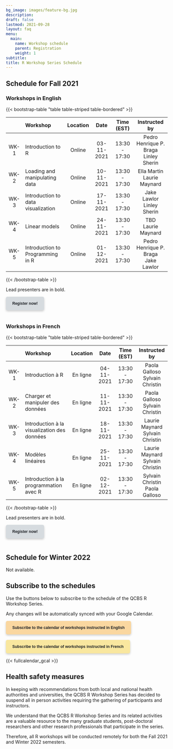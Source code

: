 ```yaml
---
bg_image: images/feature-bg.jpg
description: 
draft: false
lastmod: 2021-09-28
layout: faq
menu:
  main:
    name: Workshop schedule
    parent: Registration
    weight: 1
subtitle: 
title: R Workshop Series Schedule
---
```


## Schedule for Fall 2021

### Workshops in English

{{< bootstrap-table "table table-striped table-bordered" >}}

|      | Workshop | Location | Date | Time (EST) | Instructed by | 
|:---: |:-------------------|:--------:|:--------:|:----:|:----------------:|
| WK-1 | Introduction to R            |Online|03-11-2021|13:30 - 17:30|Pedro Henrique P. Braga <br> Linley Sherin|
| WK-2 | Loading and manipulating data |Online|10-11-2021|13:30 - 17:30|Ella Martin <br> Laurie Maynard|
| WK-3 | Introduction to data visualization |Online|17-11-2021|13:30 - 17:30|Jake Lawlor <br> Linley Sherin|
| WK-4 | Linear models                | Online|24-11-2021|13:30 - 17:30|TBD <br> Laurie Maynard|
| WK-5 | Introduction to Programming in R             |Online|01-12-2021|13:30 - 17:30|Pedro Henrique P. Braga <br>	Jake Lawlor|

{{< /bootstrap-table >}}

Lead presenters are in bold.

<div class="default">
     <a href="/registration" class="cta btn-yellow" style="background-color: #D6DBDF; font-size: 12px; font-family: Helvetica, Arial, sans-serif; font-weight:bold; text-decoration: none; padding: 14px 20px; color: #1D2025; border-radius: 5px; display:inline-block; mso-padding-alt:0; box-shadow:0 3px 6px rgba(0,0,0,.2);"><!--[if mso]><i style="letter-spacing: 25px;mso-font-width:-100%;mso-text-raise:30pt"> </i><![endif]--><span style="mso-text-raise:15pt;">Register now!</span><!--[if mso]><i style="letter-spacing: 25px;mso-font-width:-100%"> </i><![endif]--></a>
</div>
<br>

### Workshops in French

{{< bootstrap-table "table table-striped table-bordered" >}}

| | Workshop | Location | Date | Time (EST) | Instructed by | 
|:---:|:-------------------|:--------:|:--------:|:----:|:----------------:|
| WK-1 | Introduction à R            |En ligne|04-11-2021|13:30 - 17:30|Paola Galloso <br> Sylvain Christin|
| WK-2 | Charger et manipuler des données|En ligne|11-11-2021|13:30 - 17:30|Paola Galloso <br> Sylvain Christin|
| WK-3 | Introduction à la visualization des données     |En ligne|18-11-2021|13:30 - 17:30|Laurie Maynard <br> Sylvain Christin|
| WK-4 | Modèles linéaires                |En ligne|25-11-2021|13:30 - 17:30|Laurie Maynard <br> Sylvain Christin|
| WK-5 | Introduction à la programmation avec R             |En ligne|02-12-2021|13:30 - 17:30|Sylvain Christin <br> Paola Galloso|

{{< /bootstrap-table >}}

Lead presenters are in bold.

<div class="default">
     <a href="/registration" class="cta btn-yellow" style="background-color: #D6DBDF; font-size: 12px; font-family: Helvetica, Arial, sans-serif; font-weight:bold; text-decoration: none; padding: 14px 20px; color: #1D2025; border-radius: 5px; display:inline-block; mso-padding-alt:0; box-shadow:0 3px 6px rgba(0,0,0,.2);"><!--[if mso]><i style="letter-spacing: 25px;mso-font-width:-100%;mso-text-raise:30pt"> </i><![endif]--><span style="mso-text-raise:15pt;">Register now!</span><!--[if mso]><i style="letter-spacing: 25px;mso-font-width:-100%"> </i><![endif]--></a>
</div>
<br>

## Schedule for Winter 2022

Not available.

## Subscribe to the schedules

Use the buttons below to subscribe to the schedule of the QCBS R Workshop Series. 

Any changes will be automatically synced with your Google Calendar.

<div class="default">
     <a href="https://calendar.google.com/calendar/u/4?cid=NXFkbDJzOHQyamV0MWt0b29oaWkzdHBhdG9AZ3JvdXAuY2FsZW5kYXIuZ29vZ2xlLmNvbQ" class="cta btn-yellow" style="background-color: #FAD7A0; font-size: 12px; font-family: Helvetica, Arial, sans-serif; font-weight:bold; text-decoration: none; padding: 14px 20px; color: #1D2025; border-radius: 5px; display:inline-block; mso-padding-alt:0; box-shadow:0 3px 6px rgba(0,0,0,.2);"><!--[if mso]><i style="letter-spacing: 25px;mso-font-width:-100%;mso-text-raise:30pt"> </i><![endif]--><span style="mso-text-raise:15pt;">Subscribe to the calendar of workshops instructed in English</span><!--[if mso]><i style="letter-spacing: 25px;mso-font-width:-100%"> </i><![endif]--></a>
</div>
<br>
<div class="default">
     <a href="https://calendar.google.com/calendar/u/4?cid=Y2djaHBpMGRnMzFoNjc5bXQ0dGtycDM2MzhAZ3JvdXAuY2FsZW5kYXIuZ29vZ2xlLmNvbQ" class="cta btn-yellow" style="background-color: #F9E79F; font-size: 12px; font-family: Helvetica, Arial, sans-serif; font-weight:bold; text-decoration: none; padding: 14px 20px; color: #1D2025; border-radius: 5px; display:inline-block; mso-padding-alt:0; box-shadow:0 3px 6px rgba(0,0,0,.2);"><!--[if mso]><i style="letter-spacing: 25px;mso-font-width:-100%;mso-text-raise:30pt"> </i><![endif]--><span style="mso-text-raise:15pt;">Subscribe to the calendar of workshops instructed in French</span><!--[if mso]><i style="letter-spacing: 25px;mso-font-width:-100%"> </i><![endif]--></a>
</div>

{{< fullcalendar_gcal >}}

## Health safety measures

In keeping with recommendations from both local and national health authorities and universities, the QCBS R Workshop Series has decided to suspend all in person activities requiring the gathering of participants and instructors.

We understand that the QCBS R Workshop Series and its related activities are a valuable resource to the many graduate students, post-doctoral researchers and other research professionals that participate in the series.

Therefore, all R workshops will be conducted remotely for both the Fall 2021 and Winter 2022 semesters.
